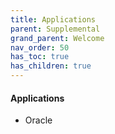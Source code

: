 ```yaml
---
title: Applications
parent: Supplemental
grand_parent: Welcome
nav_order: 50
has_toc: true
has_children: true
---
```


#### Applications
  * Oracle

